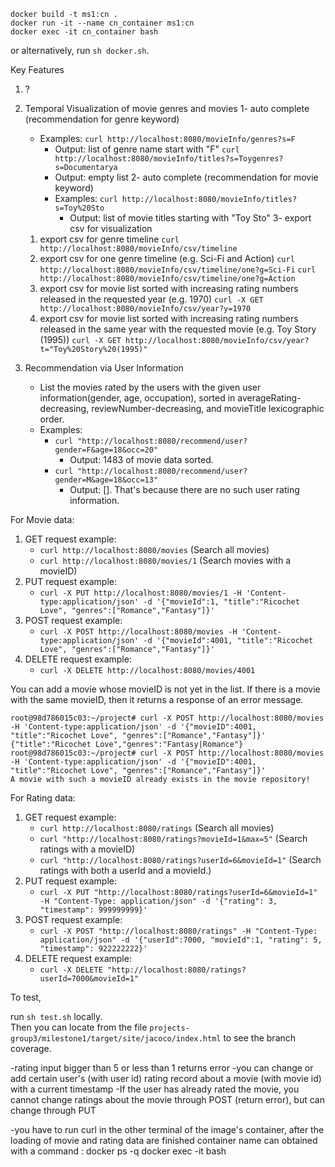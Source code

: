 
```
docker build -t ms1:cn .
docker run -it --name cn_container ms1:cn
docker exec -it cn_container bash
```

or alternatively, run `sh docker.sh`.

Key Features

1. ?
2. Temporal Visualization of movie genres and movies
   1- auto complete (recommendation for genre keyword)
      - Examples:
         `curl http://localhost:8080/movieInfo/genres?s=F`
         - Output: list of genre name start with "F"
         `curl http://localhost:8080/movieInfo/titles?s=Toygenres?s=Documentarya`
         - Output: empty list
   2- auto complete (recommendation for movie keyword)
        - Examples:
           `curl http://localhost:8080/movieInfo/titles?s=Toy%20Sto`
           - Output: list of movie titles starting with "Toy Sto"
   3- export csv for visualization
      1) export csv for genre timeline
      `curl http://localhost:8080/movieInfo/csv/timeline`
      2) export csv for one genre timeline (e.g. Sci-Fi and Action)
      `curl http://localhost:8080/movieInfo/csv/timeline/one?g=Sci-Fi`
      `curl http://localhost:8080/movieInfo/csv/timeline/one?g=Action`
      3) export csv for movie list sorted with increasing rating numbers released in the requested year (e.g. 1970)
      `curl -X GET http://localhost:8080/movieInfo/csv/year?y=1970`
      4) export csv for movie list sorted with increasing rating numbers released in the same year with the requested movie (e.g. Toy Story (1995))
      `curl -X GET http://localhost:8080/movieInfo/csv/year?t="Toy%20Story%20(1995)"`
    
4. Recommendation via User Information
   - List the movies rated by the users with the given user information(gender, age, occupation), sorted in averageRating-decreasing, reviewNumber-decreasing, and movieTitle lexicographic order.
   - Examples:
     - `curl "http://localhost:8080/recommend/user?gender=F&age=18&occ=20"`
       - Output: 1483 of movie data sorted.
     - `curl "http://localhost:8080/recommend/user?gender=M&age=18&occ=13"`
       - Output: []. That's because there are no such user rating information.

For Movie data:
1. GET request example:
   - `curl http://localhost:8080/movies` (Search all movies)
   - `curl http://localhost:8080/movies/1` (Search movies with a movieID)
2. PUT request example:
   - `curl -X PUT http://localhost:8080/movies/1 -H 'Content-type:application/json' -d '{"movieId":1, "title":"Ricochet Love", "genres":["Romance","Fantasy"]}'`
3. POST request example:
   - `curl -X POST http://localhost:8080/movies -H 'Content-type:application/json' -d '{"movieId":4001, "title":"Ricochet Love", "genres":["Romance","Fantasy"]}'`
4. DELETE request example:
   - `curl -X DELETE http://localhost:8080/movies/4001`

You can add a movie whose movieID is not yet in the list. If there is a movie with the same movieID, then it returns a response of an error message.
```
root@98d786015c03:~/project# curl -X POST http://localhost:8080/movies -H 'Content-type:application/json' -d '{"movieID":4001, "title":"Ricochet Love", "genres":["Romance","Fantasy"]}'
{"title":"Ricochet Love","genres":"Fantasy|Romance"}
root@98d786015c03:~/project# curl -X POST http://localhost:8080/movies -H 'Content-type:application/json' -d '{"movieID":4001, "title":"Ricochet Love", "genres":["Romance","Fantasy"]}'
A movie with such a movieID already exists in the movie repository!
```

For Rating data:
1. GET request example:
   - `curl http://localhost:8080/ratings` (Search all movies)
   - `curl "http://localhost:8080/ratings?movieId=1&max=5"` (Search ratings with a movieID)
   - `curl "http://localhost:8080/ratings?userId=6&movieId=1"` (Search ratings with both a userId and a movieId.)
2. PUT request example:
   - `curl -X PUT "http://localhost:8080/ratings?userId=6&movieId=1" -H "Content-Type: application/json" -d '{"rating": 3, "timestamp": 999999999}'`
3. POST request example:
   - `curl -X POST "http://localhost:8080/ratings" -H "Content-Type: application/json" -d '{"userId":7000, "movieId":1, "rating": 5, "timestamp": 922222222}'`
4. DELETE request example:
   - `curl -X DELETE "http://localhost:8080/ratings?userId=7000&movieId=1"`


To test,

run `sh test.sh` locally.\
Then you can locate from the file
`projects-group3/milestone1/target/site/jacoco/index.html`
to see the branch coverage.


-rating input  bigger than 5 or less than 1 returns error
-you can change or add certain user's (with user id) rating record about a movie (with movie id) with a current timestamp
-If the user has already rated the movie, you cannot change ratings about the movie through POST (return error), but can change through PUT

-you have to run curl in the other terminal of the image's container, after the loading of movie and rating data are finished
container name can obtained with a command : docker ps -q
docker exec -it <container-name> bash




